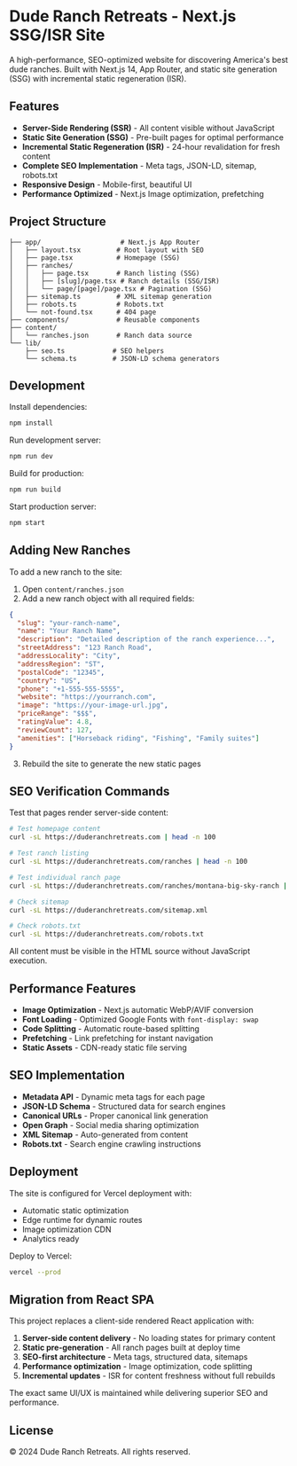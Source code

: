 # Dude Ranch Retreats - Next.js SSG/ISR Site

A high-performance, SEO-optimized website for discovering America's best dude ranches. Built with Next.js 14, App Router, and static site generation (SSG) with incremental static regeneration (ISR).

## Features

- **Server-Side Rendering (SSR)** - All content visible without JavaScript
- **Static Site Generation (SSG)** - Pre-built pages for optimal performance
- **Incremental Static Regeneration (ISR)** - 24-hour revalidation for fresh content
- **Complete SEO Implementation** - Meta tags, JSON-LD, sitemap, robots.txt
- **Responsive Design** - Mobile-first, beautiful UI
- **Performance Optimized** - Next.js Image optimization, prefetching

## Project Structure

```
├── app/                    # Next.js App Router
│   ├── layout.tsx         # Root layout with SEO
│   ├── page.tsx           # Homepage (SSG)
│   ├── ranches/
│   │   ├── page.tsx       # Ranch listing (SSG)
│   │   ├── [slug]/page.tsx # Ranch details (SSG/ISR)
│   │   └── page/[page]/page.tsx # Pagination (SSG)
│   ├── sitemap.ts         # XML sitemap generation
│   ├── robots.ts          # Robots.txt
│   └── not-found.tsx      # 404 page
├── components/            # Reusable components
├── content/
│   └── ranches.json       # Ranch data source
└── lib/
    ├── seo.ts            # SEO helpers
    └── schema.ts         # JSON-LD schema generators
```

## Development

Install dependencies:
```bash
npm install
```

Run development server:
```bash
npm run dev
```

Build for production:
```bash
npm run build
```

Start production server:
```bash
npm start
```

## Adding New Ranches

To add a new ranch to the site:

1. Open `content/ranches.json`
2. Add a new ranch object with all required fields:

```json
{
  "slug": "your-ranch-name",
  "name": "Your Ranch Name",
  "description": "Detailed description of the ranch experience...",
  "streetAddress": "123 Ranch Road",
  "addressLocality": "City",
  "addressRegion": "ST",
  "postalCode": "12345",
  "country": "US",
  "phone": "+1-555-555-5555",
  "website": "https://yourranch.com",
  "image": "https://your-image-url.jpg",
  "priceRange": "$$$",
  "ratingValue": 4.8,
  "reviewCount": 127,
  "amenities": ["Horseback riding", "Fishing", "Family suites"]
}
```

3. Rebuild the site to generate the new static pages

## SEO Verification Commands

Test that pages render server-side content:

```bash
# Test homepage content
curl -sL https://duderanchretreats.com | head -n 100

# Test ranch listing
curl -sL https://duderanchretreats.com/ranches | head -n 100

# Test individual ranch page
curl -sL https://duderanchretreats.com/ranches/montana-big-sky-ranch | grep -i "Montana Big Sky Ranch"

# Check sitemap
curl -sL https://duderanchretreats.com/sitemap.xml

# Check robots.txt
curl -sL https://duderanchretreats.com/robots.txt
```

All content must be visible in the HTML source without JavaScript execution.

## Performance Features

- **Image Optimization** - Next.js automatic WebP/AVIF conversion
- **Font Loading** - Optimized Google Fonts with `font-display: swap`
- **Code Splitting** - Automatic route-based splitting
- **Prefetching** - Link prefetching for instant navigation
- **Static Assets** - CDN-ready static file serving

## SEO Implementation

- **Metadata API** - Dynamic meta tags for each page
- **JSON-LD Schema** - Structured data for search engines
- **Canonical URLs** - Proper canonical link generation
- **Open Graph** - Social media sharing optimization
- **XML Sitemap** - Auto-generated from content
- **Robots.txt** - Search engine crawling instructions

## Deployment

The site is configured for Vercel deployment with:
- Automatic static optimization
- Edge runtime for dynamic routes
- Image optimization CDN
- Analytics ready

Deploy to Vercel:
```bash
vercel --prod
```

## Migration from React SPA

This project replaces a client-side rendered React application with:

1. **Server-side content delivery** - No loading states for primary content
2. **Static pre-generation** - All ranch pages built at deploy time
3. **SEO-first architecture** - Meta tags, structured data, sitemaps
4. **Performance optimization** - Image optimization, code splitting
5. **Incremental updates** - ISR for content freshness without full rebuilds

The exact same UI/UX is maintained while delivering superior SEO and performance.

## License

© 2024 Dude Ranch Retreats. All rights reserved.